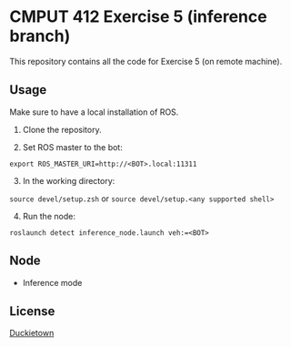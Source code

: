 # CMPUT 412 Exercise 5 (inference branch)
This repository contains all the code for Exercise 5 (on remote machine).

## Usage
Make sure to have a local installation of ROS.

1. Clone the repository.

2. Set ROS master to the bot: 

`export ROS_MASTER_URI=http://<BOT>.local:11311`

3. In the working directory: 

`source devel/setup.zsh` or `source devel/setup.<any supported shell>`

4. Run the node:

```roslaunch detect inference_node.launch veh:=<BOT>```

## Node
* Inference mode

## License
[Duckietown](https://www.duckietown.org/about/sw-license)
